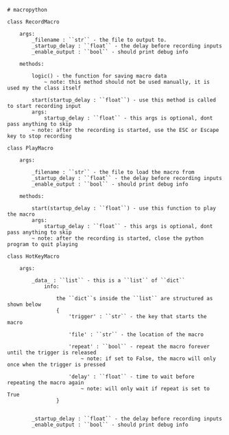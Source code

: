     # macropython

    class RecordMacro

        args:
            _filename : ``str`` - the file to output to.
            _startup_delay : ``float`` - the delay before recording inputs
            _enable_output : ``bool`` - should print debug info

        methods:

            logic() - the function for saving macro data
                ~ note: this method should not be used manually, it is used my the class itself

            start(startup_delay : ``float``) - use this method is called to start recording input
            args:
                startup_delay : ``float`` - this args is optional, dont pass anything to skip
            ~ note: after the recording is started, use the ESC or Escape key to stop recording

    class PlayMacro

        args:

            _filename : ``str`` - the file to load the macro from
            _startup_delay : ``float`` - the delay before recording inputs
            _enable_output : ``bool`` - should print debug info

        methods:

            start(startup_delay : ``float``) - use this function to play the macro
            args:
                startup_delay : ``float`` - this args is optional, dont pass anything to skip
            ~ note: after the recording is started, close the python program to quit playing

    class HotKeyMacro

        args:

            _data_ : ``list`` - this is a ``list`` of ``dict``
                info:

                    the ``dict``s inside the ``list`` are structured as shown below
                    {
                        'trigger' : ``str`` - the key that starts the macro

                        'file' : ``str`` - the location of the macro

                        'repeat' : ``bool`` - repeat the macro forever until the trigger is released
                            ~ note: if set to False, the macro will only once when the trigger is pressed

                        'delay' : ``float`` - time to wait before repeating the macro again
                            ~ note: will only wait if repeat is set to True
                    }


            _startup_delay : ``float`` - the delay before recording inputs
            _enable_output : ``bool`` - should print debug info

